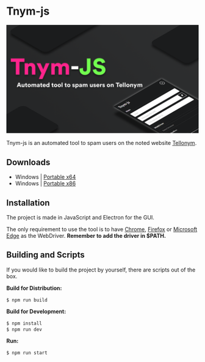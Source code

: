 # Tnym-js

![thumbnail](assets/thumbnail.png)

Tnym-js is an automated tool to spam users on the noted website [Tellonym](https://tellonym.me/).

## Downloads

- Windows | [Portable x64](https://github.com/FedeIlLeone/Tnym-js/releases/latest/download/Tnym-js-x64.zip)
- Windows | [Portable x86](https://github.com/FedeIlLeone/Tnym-js/releases/latest/download/Tnym-js-x86.zip)

## Installation

The project is made in JavaScript and Electron for the GUI.

The only requirement to use the tool is to have [Chrome](https://chromedriver.chromium.org/), [Firefox](https://github.com/mozilla/geckodriver/releases/) or [Microsoft Edge](https://developer.microsoft.com/en-us/microsoft-edge/tools/webdriver/) as the WebDriver. **Remember to add the driver in $PATH.**

## Building and Scripts

If you would like to build the project by yourself, there are scripts out of the box.

**Build for Distribution:**
```shell
$ npm run build
```
**Build for Development:**
```shell
$ npm install
$ npm run dev
```
**Run:**
```shell
$ npm run start
```
